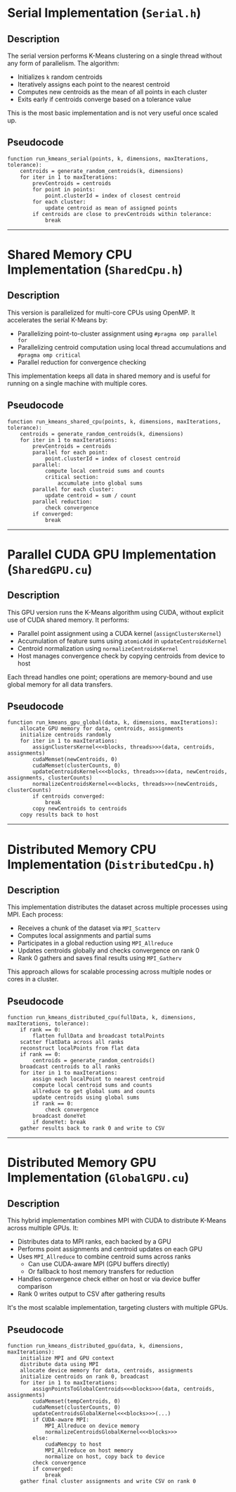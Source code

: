 # Serial Implementation (`Serial.h`)

## Description

The serial version performs K-Means clustering on a single thread without any form of parallelism. The algorithm:
- Initializes `k` random centroids
- Iteratively assigns each point to the nearest centroid
- Computes new centroids as the mean of all points in each cluster
- Exits early if centroids converge based on a tolerance value

This is the most basic implementation and is not very useful once scaled up.

## Pseudocode
```
function run_kmeans_serial(points, k, dimensions, maxIterations, tolerance):
    centroids = generate_random_centroids(k, dimensions)
    for iter in 1 to maxIterations:
        prevCentroids = centroids
        for point in points:
            point.clusterId = index of closest centroid
        for each cluster:
            update centroid as mean of assigned points
        if centroids are close to prevCentroids within tolerance:
            break
```
---

# Shared Memory CPU Implementation (`SharedCpu.h`)

## Description

This version is parallelized for multi-core CPUs using OpenMP. It accelerates the serial K-Means by:
- Parallelizing point-to-cluster assignment using `#pragma omp parallel for`
- Parallelizing centroid computation using local thread accumulations and `#pragma omp critical`
- Parallel reduction for convergence checking

This implementation keeps all data in shared memory and is useful for running on a single machine with multiple cores.

## Pseudocode
```
function run_kmeans_shared_cpu(points, k, dimensions, maxIterations, tolerance):
    centroids = generate_random_centroids(k, dimensions)
    for iter in 1 to maxIterations:
        prevCentroids = centroids
        parallel for each point:
            point.clusterId = index of closest centroid
        parallel:
            compute local centroid sums and counts
            critical section:
                accumulate into global sums
        parallel for each cluster:
            update centroid = sum / count
        parallel reduction:
            check convergence
        if converged:
            break
```
---

# Parallel CUDA GPU Implementation (`SharedGPU.cu`)

## Description

This GPU version runs the K-Means algorithm using CUDA, without explicit use of CUDA shared memory. It performs:
- Parallel point assignment using a CUDA kernel (`assignClustersKernel`)
- Accumulation of feature sums using `atomicAdd` in `updateCentroidsKernel`
- Centroid normalization using `normalizeCentroidsKernel`
- Host manages convergence check by copying centroids from device to host

Each thread handles one point; operations are memory-bound and use global memory for all data transfers.

## Pseudocode
```
function run_kmeans_gpu_global(data, k, dimensions, maxIterations):
    allocate GPU memory for data, centroids, assignments
    initialize centroids randomly
    for iter in 1 to maxIterations:
        assignClustersKernel<<<blocks, threads>>>(data, centroids, assignments)
        cudaMemset(newCentroids, 0)
        cudaMemset(clusterCounts, 0)
        updateCentroidsKernel<<<blocks, threads>>>(data, newCentroids, assignments, clusterCounts)
        normalizeCentroidsKernel<<<blocks, threads>>>(newCentroids, clusterCounts)
        if centroids converged:
            break
        copy newCentroids to centroids
    copy results back to host
```
---

# Distributed Memory CPU Implementation (`DistributedCpu.h`)

## Description

This implementation distributes the dataset across multiple processes using MPI. Each process:
- Receives a chunk of the dataset via `MPI_Scatterv`
- Computes local assignments and partial sums
- Participates in a global reduction using `MPI_Allreduce`
- Updates centroids globally and checks convergence on rank 0
- Rank 0 gathers and saves final results using `MPI_Gatherv`

This approach allows for scalable processing across multiple nodes or cores in a cluster.

## Pseudocode
```
function run_kmeans_distributed_cpu(fullData, k, dimensions, maxIterations, tolerance):
    if rank == 0:
        flatten fullData and broadcast totalPoints
    scatter flatData across all ranks
    reconstruct localPoints from flat data
    if rank == 0:
        centroids = generate_random_centroids()
    broadcast centroids to all ranks
    for iter in 1 to maxIterations:
        assign each localPoint to nearest centroid
        compute local centroid sums and counts
        allreduce to get global sums and counts
        update centroids using global sums
        if rank == 0:
            check convergence
        broadcast doneYet
        if doneYet: break
    gather results back to rank 0 and write to CSV
```
---

# Distributed Memory GPU Implementation (`GlobalGPU.cu`)

## Description

This hybrid implementation combines MPI with CUDA to distribute K-Means across multiple GPUs. It:
- Distributes data to MPI ranks, each backed by a GPU
- Performs point assignments and centroid updates on each GPU
- Uses `MPI_Allreduce` to combine centroid sums across ranks
  - Can use CUDA-aware MPI (GPU buffers directly)
  - Or fallback to host memory transfers for reduction
- Handles convergence check either on host or via device buffer comparison
- Rank 0 writes output to CSV after gathering results

It's the most scalable implementation, targeting clusters with multiple GPUs.

## Pseudocode
```
function run_kmeans_distributed_gpu(data, k, dimensions, maxIterations):
    initialize MPI and GPU context
    distribute data using MPI
    allocate device memory for data, centroids, assignments
    initialize centroids on rank 0, broadcast
    for iter in 1 to maxIterations:
        assignPointsToGlobalCentroids<<<blocks>>>(data, centroids, assignments)
        cudaMemset(tempCentroids, 0)
        cudaMemset(clusterCounts, 0)
        updateCentroidsGlobalKernel<<<blocks>>>(...)
        if CUDA-aware MPI:
            MPI_Allreduce on device memory
            normalizeCentroidsGlobalKernel<<<blocks>>>
        else:
            cudaMemcpy to host
            MPI_Allreduce on host memory
            normalize on host, copy back to device
        check convergence
        if converged:
            break
    gather final cluster assignments and write CSV on rank 0
```

